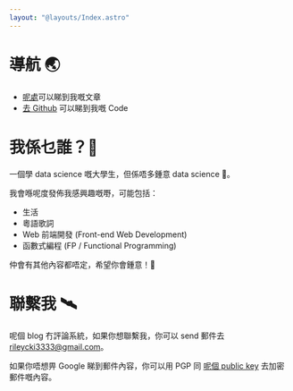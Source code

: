 ```yaml
---
layout: "@layouts/Index.astro"
---
```


# 導航 🌏

- [呢處](/articles)可以睇到我嘅文章
- [去 Github](https://github.com/tkngaejcpi) 可以睇到我嘅 Code

# 我係乜誰？🤔

一個學 data science 嘅大學生，但係唔多鍾意 data science 🫠。

我會喺呢度發佈我感興趣嘅嘢，可能包括：

- 生活
- 粵語歌詞
- Web 前端開發 (Front-end Web Development)
- 函數式編程 (FP / Functional Programming)

仲會有其他內容都唔定，希望你會鍾意！🥰

# 聯繫我 🛰️

呢個 blog 冇評論系統，如果你想聯繫我，你可以 send 郵件去 [rileycki3333@gmail.com](mailto:rileycki3333@gmail.com)。

如果你唔想畀 Google 睇到郵件內容，你可以用 PGP 同 [呢個 public key](https://keyserver.ubuntu.com/pks/lookup?search=2DCA16B2B2AA340415F64BFDA66EDA38FCCB5C18&exact=on&op=index) 去加密郵件嘅內容。
